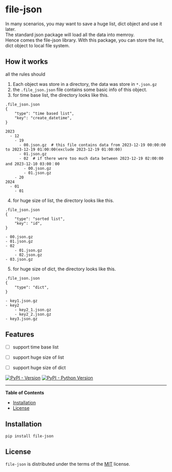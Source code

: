 # file-json
In many scenarios, you may want to save a huge list, dict object and use it later.  
The standard json package will load all the data into memroy.  
Hence comes the file-json library. With this package, you can store the list, dict object to local file system.

## How it works
all the rules should 

1. Each object was store in a directory, the data was store in `*.json.gz`
2. the `.file_json.json` file contains some basic info of this object.
3. for time base list, the directory looks like this.
```
.file_json.json
{
    "type": "time based list",
    "key": "create_datetime",
}
```

```
2023
  - 12
    - 19
      - 00.json.gz  # this file contains data from 2023-12-19 00:00:00 to 2023-12-19 01:00:00(exclude 2023-12-19 01:00:00)
      - 01.json.gz
      - 02  # if there were too much data between 2023-12-19 02:00:00 and 2023-12-10 03:00：00
        - 00.json.gz
        - 01.json.gz
    - 20
2024
  - 01
    - 01
```
4. for huge size of list, the directory looks like this. 
```
.file_json.json
{
    "type": "sorted list",
    "key": "id",
}
```

```
- 00.json.gz
- 01.json.gz
- 02
    - 01.json.gz
    - 02.json.gz
- 03.json.gz
```

5. for huge size of dict, the directory looks like this.
```
.file_json.json
{
    "type": "dict",
}
```

```
- key1.json.gz
- key2
    - key2_1.json.gz
    - key2_2.json.gz
- key3.json.gz
```

## Features
* [ ] support time base list
* [ ] support huge size of list
* [ ] support huge size of dict


[![PyPI - Version](https://img.shields.io/pypi/v/file-json.svg)](https://pypi.org/project/file-json)
[![PyPI - Python Version](https://img.shields.io/pypi/pyversions/file-json.svg)](https://pypi.org/project/file-json)

-----

**Table of Contents**

- [Installation](#installation)
- [License](#license)

## Installation

```console
pip install file-json
```

## License

`file-json` is distributed under the terms of the [MIT](https://spdx.org/licenses/MIT.html) license.
